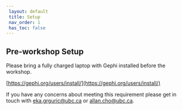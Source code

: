 ```yaml
---
 layout: default
 title: Setup
 nav_order: 1
 has_toc: false
---
```


## Pre-workshop Setup   

Please bring a fully charged laptop with Gephi installed before the workshop.

[https://gephi.org/users/install/](https://gephi.org/users/install/)

If you have any concerns about meeting this requirement please get in touch with <a href="mailto:eka.grguric@ubc.ca">eka.grguric@ubc.ca</a> or <a href="mailto:allan.cho@ubc.ca">allan.cho@ubc.ca</a>.
